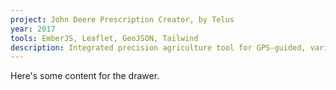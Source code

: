 ```yaml
---
project: John Deere Prescription Creator, by Telus
year: 2017
tools: EmberJS, Leaflet, GeoJSON, Tailwind
description: Integrated precision agriculture tool for GPS-guided, variable-rate prescriptions using historical yield and soil datasets.
---
```


Here's some content for the drawer.
